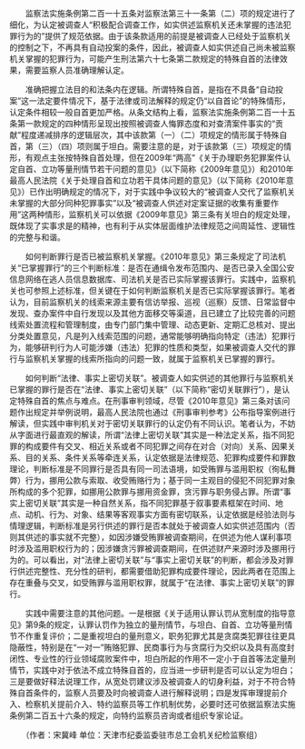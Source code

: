 　　监察法实施条例第二百一十五条对监察法第三十一条第（二）项的规定进行了细化，为认定被调查人“积极配合调查工作，如实供述监察机关还未掌握的违法犯罪行为的”提供了规范依据。由于该条款适用的前提是被调查人已经处于监察机关的控制之下，不再具有自动投案的条件，因此，被调查人如实供述自己尚未被监察机关掌握的犯罪行为，可能产生刑法第六十七条第二款规定的特殊自首的法律效果，需要监察人员准确理解认定。

　　准确把握立法目的和法条内在逻辑。所谓特殊自首，是指在不具备“自动投案”这一法定要件情况下，基于法律或司法解释的规定仍“以自首论”的特殊情形，认定条件相较一般自首更加严格。从条文结构上看，监察法实施条例第二百一十五条第一款规定的四种情形呈现出按照被调查人悔罪态度和对查清案件事实的“贡献”程度递减排序的逻辑层次，其中该款第（一）（二）项规定的情形属于特殊自首，第（三）（四）项则属于坦白。需要注意的是，对于该款第（三）项规定的情形，有观点主张按特殊自首处理，但在2009年“两高”《关于办理职务犯罪案件认定自首、立功等量刑情节若干问题的意见》（以下简称《2009年意见》）和2010年最高人民法院《关于处理自首和立功若干具体问题的意见》（以下简称《2010年意见》）已作出明确规定的情况下，对于实践中争议较大的“被调查人交代了监察机关未掌握的大部分同种犯罪事实”以及“被调查人供述对定案证据的收集有重要作用”这两种情形，监察机关可以依据《2009年意见》第三条有关坦白的规定处理，既体现了实事求是的精神，也有利于从实体层面维护法律规范之间周延性、逻辑性的完整与和谐。

　　如何判断罪行是否已被监察机关掌握。《2010年意见》第三条规定了司法机关“已掌握罪行”的三个判断标准：是否在通缉令发布范围内、是否已录入全国公安信息网络在逃人员信息数据库、司法机关是否已实际掌握该罪行。实践中，监察机关也可参照上述标准，但关键在于如何判断监察机关是否已实际掌握该罪行。笔者认为，目前监察机关的线索来源主要有信访举报、巡视（巡察）反馈、日常监督中发现、查办案件中自行发现以及其他方面移交等渠道，且已建立了比较完善的问题线索处置流程和管理制度，由专门部门集中管理、动态更新、定期汇总核对、提出分类处置意见，凡是列入线索范围的问题，通常能够明确指向特定（违法）犯罪行为，能够研判行为人可能涉嫌（违法）犯罪的性质和类型，如果被调查人交代的罪行与监察机关掌握的线索所指向的问题一致，就属于监察机关已掌握的罪行。

　　如何判断“法律、事实上密切关联”。被调查人如实供述的其他罪行与监察机关已掌握的罪行是否在“法律、事实上密切关联”（以下简称“密切关联罪行”），是认定特殊自首的焦点与难点。在刑事审判领域，尽管《2010年意见》第三条对该问题作出规定并举例说明，最高人民法院也通过《刑事审判参考》公布指导案例进行解读，但实践中审判机关对于密切关联罪行的认定仍有不同认识。笔者认为，不妨从字面进行最直观的解读，所谓“法律上密切关联”其实是一种法定关系，指不同犯罪的构成要件有交叉、相近关系或者不同犯罪之间存在对合（对向）关系、因果关系、目的关系、条件关系等牵连关系，认定依据是法律规范、犯罪构成要件和罪数理论，判断标准是不同罪行是否具有同一司法语境，如受贿罪与滥用职权（徇私舞弊）行为，挪用公款与索取、收受贿赂行为；基于同一主观目的侵犯不同犯罪对象所构成的多个犯罪，如挪用公款罪与挪用资金罪，贪污罪与职务侵占罪。所谓“事实上密切关联”其实是一种自然关系，指不同犯罪基于叙事要素框架在时间、地点、动机、行为、对象、结果等客观事实方面有密切联系，认定依据是经验法则与情理逻辑，判断标准是另行供述的罪行是否本就处于被调查人如实供述范围内（否则其供述的事实就不完整），如因涉嫌受贿罪被调查期间，在供述为他人谋利事项时涉及滥用职权行为的；因涉嫌贪污罪被调查期间，在供述财产来源时涉及挪用行为的。可以看出，对“法律上密切关联”与“事实上密切关联”的判断，都会涉及对罪行供述完整性、充分性的研判，都需要借助犯罪构成要件理论，因此两者在范围上存在重叠与交叉，如受贿罪与滥用职权罪，就属于“在法律、事实上密切关联”的罪行。

　　实践中需要注意的其他问题。一是根据《关于适用认罪认罚从宽制度的指导意见》第9条的规定，认罪认罚作为独立的量刑情节，与坦白、自首、立功等量刑情节不作重复评价；二是重视坦白的量刑意义，职务犯罪尤其是贪腐类犯罪往往更具隐蔽性，特别是在“一对一”贿赂犯罪、民商事行为与贪腐行为交织以及具有高度封闭性、专业性的行业领域腐败案件中，坦白所起的作用不一定小于自首等法定量刑情节，实践中对于依法不成立特殊自首的，应当进一步研判是否可以认定为坦白；三是要做好释法说理工作，从宽处罚建议涉及被调查人的切身利益，对于不符合特殊自首条件的，监察人员要及时向被调查人进行解释说明；四是发挥审理提前介入、检察机关提前介入、特约监察员等工作机制优势，必要时还可依据监察法实施条例第二百五十六条的规定，向特约监察员咨询或者组织专家论证。

　　（作者：宋冀峰 单位：天津市纪委监委驻市总工会机关纪检监察组）
